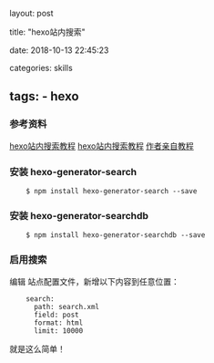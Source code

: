 layout: post

title: "hexo站内搜索"

date: 2018-10-13 22:45:23

categories: skills

tags:
    - hexo
---

### 参考资料
[hexo站内搜索教程](https://www.ezlippi.com/blog/2017/02/hexo-search.html) 
[hexo站内搜索教程](https://15045120.github.io)
[作者亲自教程](http://www.hahack.com/codes/local-search-engine-for-hexo/)

### 安装 hexo-generator-search
```code
    $ npm install hexo-generator-search --save
```

### 安装 hexo-generator-searchdb
```code
	$ npm install hexo-generator-searchdb --save
```
### 启用搜索
编辑 站点配置文件，新增以下内容到任意位置：

```code
	search:
	  path: search.xml
	  field: post
	  format: html
	  limit: 10000
```

就是这么简单！

<!--more-->


